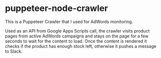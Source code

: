 # puppeteer-node-crawler

This is a Puppeteer Crawler that I used for AdWords monitoring.

Used as an API from Google Apps Scripts call, the crawler visits product pages from active AdWords campaigns
and stays on the page for a few seconds to wait for the content to load. Once the content is rendered
it checks if the product has enough stock left, otherwise it pushes a message to Slack.

